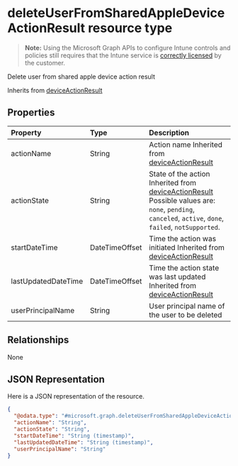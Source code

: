 ﻿# deleteUserFromSharedAppleDeviceActionResult resource type

> **Note:** Using the Microsoft Graph APIs to configure Intune controls and policies still requires that the Intune service is [correctly licensed](https://go.microsoft.com/fwlink/?linkid=839381) by the customer.

Delete user from shared apple device action result

Inherits from [deviceActionResult](../resources/intune_devices_deviceactionresult.md)

## Properties
|Property|Type|Description|
|:---|:---|:---|
|actionName|String|Action name Inherited from [deviceActionResult](../resources/intune_devices_deviceactionresult.md)|
|actionState|String|State of the action Inherited from [deviceActionResult](../resources/intune_devices_deviceactionresult.md) Possible values are: `none`, `pending`, `canceled`, `active`, `done`, `failed`, `notSupported`.|
|startDateTime|DateTimeOffset|Time the action was initiated Inherited from [deviceActionResult](../resources/intune_devices_deviceactionresult.md)|
|lastUpdatedDateTime|DateTimeOffset|Time the action state was last updated Inherited from [deviceActionResult](../resources/intune_devices_deviceactionresult.md)|
|userPrincipalName|String|User principal name of the user to be deleted|

## Relationships
None
## JSON Representation
Here is a JSON representation of the resource.
<!-- {
  "blockType": "resource",
  "keyProperty": "id",
  "@odata.type": "microsoft.graph.deleteUserFromSharedAppleDeviceActionResult"
}
-->
``` json
{
  "@odata.type": "#microsoft.graph.deleteUserFromSharedAppleDeviceActionResult",
  "actionName": "String",
  "actionState": "String",
  "startDateTime": "String (timestamp)",
  "lastUpdatedDateTime": "String (timestamp)",
  "userPrincipalName": "String"
}
```




